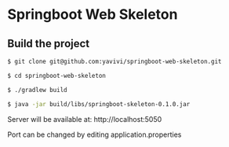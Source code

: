 # Springboot Web Skeleton

## Build the project

```bash
$ git clone git@github.com:yavivi/springboot-web-skeleton.git

$ cd springboot-web-skeleton

$ ./gradlew build

$ java -jar build/libs/springboot-skeleton-0.1.0.jar
```

Server will be available at: http://localhost:5050

Port can be changed by editing application.properties


